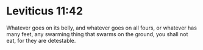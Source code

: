 # Leviticus 11:42

Whatever goes on its belly, and whatever goes on all fours, or whatever has many feet, any swarming thing that swarms on the ground, you shall not eat, for they are detestable.
